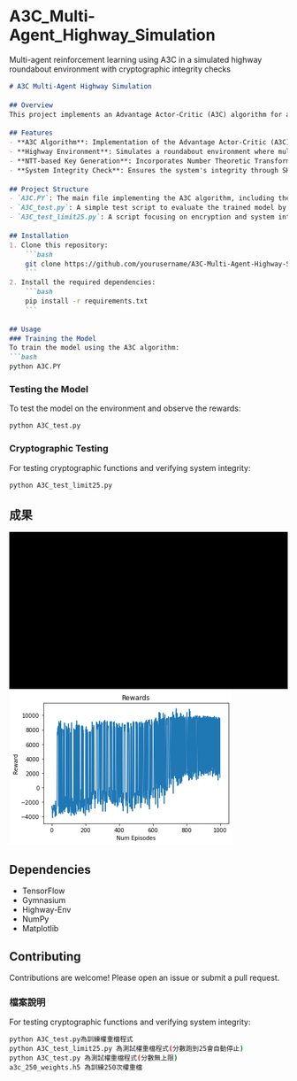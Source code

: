 # A3C_Multi-Agent_Highway_Simulation
Multi-agent reinforcement learning using A3C in a simulated highway roundabout environment with cryptographic integrity checks

```markdown
# A3C Multi-Agent Highway Simulation

## Overview
This project implements an Advantage Actor-Critic (A3C) algorithm for a multi-agent environment using a highway roundabout simulation. The implementation focuses on reinforcement learning with a TensorFlow backend to train agents to navigate in a complex roundabout environment.

## Features
- **A3C Algorithm**: Implementation of the Advantage Actor-Critic (A3C) algorithm for multi-agent training.
- **Highway Environment**: Simulates a roundabout environment where multiple agents interact.
- **NTT-based Key Generation**: Incorporates Number Theoretic Transform (NTT) for secure key generation.
- **System Integrity Check**: Ensures the system's integrity through SHA256 hashing and HMAC verification.

## Project Structure
- `A3C.PY`: The main file implementing the A3C algorithm, including the environment setup, model definition, and training loop.
- `A3C_test.py`: A simple test script to evaluate the trained model by running it in the environment and outputting the total reward per episode.
- `A3C_test_limit25.py`: A script focusing on encryption and system integrity check, incorporating cryptographic techniques to secure communication between agents.

## Installation
1. Clone this repository:
    ```bash
    git clone https://github.com/yourusername/A3C-Multi-Agent-Highway-Simulation.git
    ```
2. Install the required dependencies:
    ```bash
    pip install -r requirements.txt
    ```

## Usage
### Training the Model
To train the model using the A3C algorithm:
```bash
python A3C.PY
```

### Testing the Model
To test the model on the environment and observe the rewards:
```bash
python A3C_test.py
```

### Cryptographic Testing
For testing cryptographic functions and verifying system integrity:
```bash
python A3C_test_limit25.py
```

## 成果
![成果演示](20240811125056.gif)
![訓練趨勢](W17.png)

## Dependencies
- TensorFlow
- Gymnasium
- Highway-Env
- NumPy
- Matplotlib

## Contributing
Contributions are welcome! Please open an issue or submit a pull request.

### 檔案說明
For testing cryptographic functions and verifying system integrity:
```bash
python A3C_test.py為訓練權重檔程式
python A3C_test_limit25.py 為測試權重檔程式(分數跑到25會自動停止)
python A3C_test.py 為測試權重檔程式(分數無上限)
a3c_250_weights.h5 為訓練250次權重檔
```
